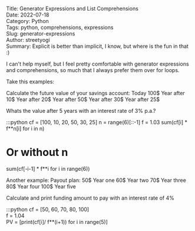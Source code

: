 Title: Generator Expressions and List Comprehensions  
Date: 2022-07-18  
Category: Python  
Tags: python, comprehensions, expressions  
Slug: generator-expressions  
Author: streetyogi  
Summary: Explicit is better than implicit, I know, but where is the fun in that :)   

I can't help myself, but I feel pretty comfortable with generator expressions and comprehensions, so much that I always prefer them over for loops.

Take this examples:

Calculate the future value of your savings account:
Today 100$
Year after 10$
Year after 20$
Year after 50$
Year after 30$
Year after 25$

Whats the value after 5 years with an interest rate of 3% p.a.?

  :::python
  cf = [100, 10, 20, 50, 30, 25]
  n = range(6)[::-1]
  f = 1.03
  sum(cf[i] * f**n[i] for i in n)
  # Or without n
  sum(cf[-i-1] * f**i for i in range(6))
  
Another example:
Payout plan:
50$ Year one
60$ Year two
70$ Year three
80$ Year four
100$ Year five

Calculate and print funding amount to pay with an interest rate of 4%

  :::python
  cf = [50, 60, 70, 80, 100]  
  f = 1.04  
  PV = [print(cf[i]/ f**(i+1)) for i in range(5)]  
  
